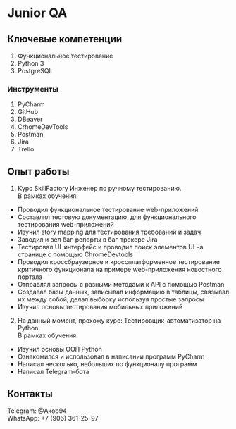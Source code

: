 # Junior QA

## Ключевые компетенции
1. Функциональное тестирование
2. Python 3
3. PostgreSQL

### Инструменты
1. PyCharm
2. GitHub
3. DBeaver
3. CrhomeDevTools
4. Postman
5. Jira
6. Trello

## Опыт работы 
1. Курс SkillFactory Инженер по ручному тестированию. <br>
В рамках обучения:
- Проводил функциональное тестирование web-приложений
- Составлял тестовую документацию, для функционального тестирования web-приложений
- Изучил story mapping для тестирования требований и задач
- Заводил и вел баг-репорты в баг-трекере Jira
- Тестировал UI-интерфейс и проводил поиск элементов UI на странице с помощью ChromeDevtools
- Проводил кроссбраузерное и кроссплатформенное тестирование критичного функционала на примере web-приложения новостного портала
- Отправлял запросы с разными методами к API с помощью Postman
- Создавал базы данных, записывал информацию в таблицы, связывал их между собой, делал выборку используя простые запросы
- Изучил основы тестирования мобильных приложений

2. На данный момент, прохожу курс: Тестировщик-автоматизатор на Python. <br>
В рамках обучения:
- Изучил основы ООП Python
- Ознакомился и использовал в написании программ PyCharm
- Написал несколько, небольших по функционалу программ
- Написал Telegram-бота

## Контакты
Telegram: @Akob94 \
WhatsApp: +7 (906) 361-25-97
